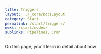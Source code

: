 ```yaml
---
title: Triggers
layout: ../_core/DocsLayout
category: Start
permalink: /start/triggers/
next: /start/nodes/
sublinks: Pipelines, Cron
---
```


On this page, you'll learn in detail about how

